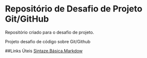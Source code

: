 # Repositório de Desafio de Projeto Git/GitHub
Repositório criado para o desafio de projeto.

Projeto desafio de código sobre Git/Github

##Links Úteis
[Sintaze.Básica.Markdow](https://www.markdownguide.org/basic-syntax/)
